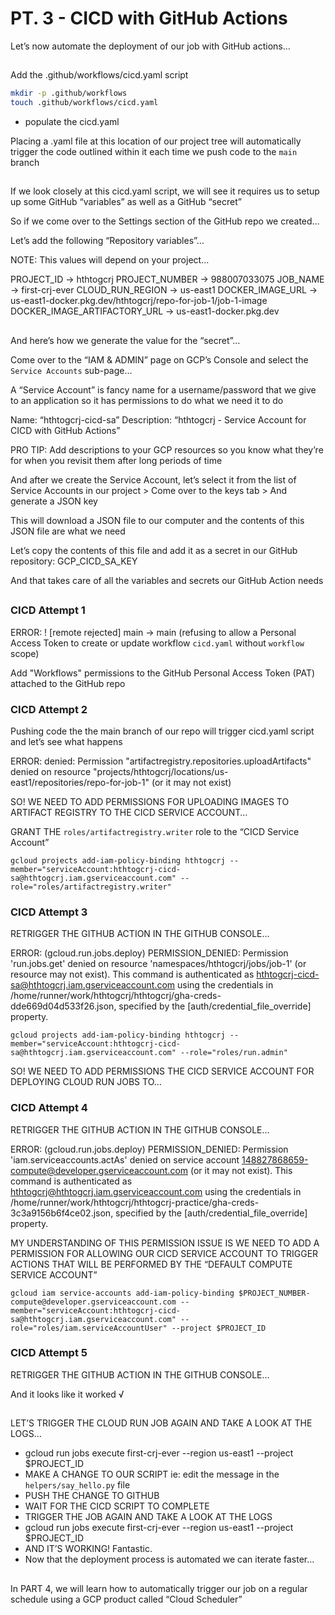 # PT. 3 - CICD with GitHub Actions

Let’s now automate the deployment of our job with GitHub actions…

##

Add the .github/workflows/cicd.yaml script

```sh
mkdir -p .github/workflows
touch .github/workflows/cicd.yaml
```

- populate the cicd.yaml

Placing a .yaml file at this location of our project tree will automatically trigger the code outlined within it each time we push code to the `main` branch

##

If we look closely at this cicd.yaml script, we will see it requires us to setup up some GitHub “variables” as well as a GitHub “secret”

So if we come over to the Settings section of the GitHub repo we created…

Let’s add the following “Repository variables”…

NOTE: This values will depend on your project...

PROJECT_ID -> hthtogcrj
PROJECT_NUMBER -> 988007033075
JOB_NAME -> first-crj-ever
CLOUD_RUN_REGION -> us-east1
DOCKER_IMAGE_URL -> us-east1-docker.pkg.dev/hthtogcrj/repo-for-job-1/job-1-image
DOCKER_IMAGE_ARTIFACTORY_URL -> us-east1-docker.pkg.dev

##

And here’s how we generate the value for the “secret”…

Come over to the “IAM & ADMIN” page on GCP’s Console and select the `Service Accounts` sub-page…

A “Service Account” is fancy name for a username/password that we give to an application so it has permissions to do what we need it to do

Name: “hthtogcrj-cicd-sa”
Description: “hthtogcrj - Service Account for CICD with GitHub Actions”

PRO TIP: Add descriptions to your GCP resources so you know what they’re for when you revisit them after long periods of time

And after we create the Service Account, let’s select it from the list of Service Accounts in our project > Come over to the keys tab > And generate a JSON key

This will download a JSON file to our computer and the contents of this JSON file are what we need

Let’s copy the contents of this file and add it as a secret in our GitHub repository: GCP_CICD_SA_KEY

And that takes care of all the variables and secrets our GitHub Action needs

##

### CICD Attempt 1

ERROR: ! [remote rejected] main -> main (refusing to allow a Personal Access Token to create or update workflow `cicd.yaml` without `workflow` scope)

Add "Workflows" permissions to the GitHub Personal Access Token (PAT) attached to the GitHub repo

### CICD Attempt 2

Pushing code the the main branch of our repo will trigger cicd.yaml script and let’s see what happens

ERROR: denied: Permission "artifactregistry.repositories.uploadArtifacts" denied on resource "projects/hthtogcrj/locations/us-east1/repositories/repo-for-job-1" (or it may not exist)

SO! WE NEED TO ADD PERMISSIONS FOR UPLOADING IMAGES TO ARTIFACT REGISTRY TO THE CICD SERVICE ACCOUNT…
	
GRANT THE `roles/artifactregistry.writer` role to the “CICD Service Account”
	
`gcloud projects add-iam-policy-binding hthtogcrj --member="serviceAccount:hthtogcrj-cicd-sa@hthtogcrj.iam.gserviceaccount.com" --role="roles/artifactregistry.writer"`

### CICD Attempt 3

RETRIGGER THE GITHUB ACTION IN THE GITHUB CONSOLE...

ERROR: (gcloud.run.jobs.deploy) PERMISSION_DENIED: Permission 'run.jobs.get' denied on resource 'namespaces/hthtogcrj/jobs/job-1' (or resource may not exist). This command is authenticated as hthtogcrj-cicd-sa@hthtogcrj.iam.gserviceaccount.com using the credentials in /home/runner/work/hthtogcrj/hthtogcrj/gha-creds-dde669d04d533f26.json, specified by the [auth/credential_file_override] property.

`gcloud projects add-iam-policy-binding hthtogcrj --member="serviceAccount:hthtogcrj-cicd-sa@hthtogcrj.iam.gserviceaccount.com" --role="roles/run.admin"`

SO! WE NEED TO ADD PERMISSIONS THE CICD SERVICE ACCOUNT FOR DEPLOYING CLOUD RUN JOBS TO…

### CICD Attempt 4

RETRIGGER THE GITHUB ACTION IN THE GITHUB CONSOLE...

ERROR: (gcloud.run.jobs.deploy) PERMISSION_DENIED: Permission 'iam.serviceaccounts.actAs' denied on service account 148827868659-compute@developer.gserviceaccount.com (or it may not exist). This command is authenticated as hthtogcrj@hthtogcrj.iam.gserviceaccount.com using the credentials in /home/runner/work/hthtogcrj/hthtogcrj-practice/gha-creds-3c3a9156b6f4ce02.json, specified by the [auth/credential_file_override] property.

MY UNDERSTANDING OF THIS PERMISSION ISSUE IS WE NEED TO ADD A PERMISSION FOR ALLOWING OUR CICD SERVICE ACCOUNT TO TRIGGER ACTIONS THAT WILL BE PERFORMED BY THE “DEFAULT COMPUTE SERVICE ACCOUNT”

`gcloud iam service-accounts add-iam-policy-binding $PROJECT_NUMBER-compute@developer.gserviceaccount.com --member="serviceAccount:hthtogcrj-cicd-sa@hthtogcrj.iam.gserviceaccount.com" --role="roles/iam.serviceAccountUser" --project $PROJECT_ID`

### CICD Attempt 5

RETRIGGER THE GITHUB ACTION IN THE GITHUB CONSOLE...

And it looks like it worked √

##

LET’S TRIGGER THE CLOUD RUN JOB AGAIN AND TAKE A LOOK AT THE LOGS...

- gcloud run jobs execute first-crj-ever --region us-east1 --project $PROJECT_ID
- MAKE A CHANGE TO OUR SCRIPT ie: edit the message in the `helpers/say_hello.py` file
- PUSH THE CHANGE TO GITHUB
- WAIT FOR THE CICD SCRIPT TO COMPLETE
- TRIGGER THE JOB AGAIN AND TAKE A LOOK AT THE LOGS
- gcloud run jobs execute first-crj-ever --region us-east1 --project $PROJECT_ID
- AND IT’S WORKING! Fantastic.
- Now that the deployment process is automated we can iterate faster…

##

In PART 4, we will learn how to automatically trigger our job on a regular schedule using a GCP product called “Cloud Scheduler” 
